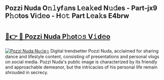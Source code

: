 ## Pozzi Nuda O𝚗𝚕yf𝚊ns L𝚎a𝚔ed N𝚞𝚍es - Part-jx9 P𝚑𝚘tos Vi𝚍𝚎o - H𝚘𝚝 Part L𝚎a𝚔s E4brw

# <h2><a href="http://kf0zdg1.oniu.top/?m=Pozzi+Nuda">🔗👉 🔴 Pozzi Nuda P𝚑ot𝚘𝚜 V𝚒d𝚎o</a></h2>

[![Pozzi Nuda Nu𝚍e𝚜](https://i.imgur.com/0qMVB7G.gif)](http://kf0zdg1.oniu.top/?m=Pozzi+Nuda)
Digital trendsetter Pozzi Nuda, acclaimed for sharing dance and lifestyle content, consisting of presentations and personal vlogs on social media. Pozzi Nuda's public image is characterized by its friendly and approachable demeanor, but the intricacies of his personal life remain shrouded in secrecy.  
